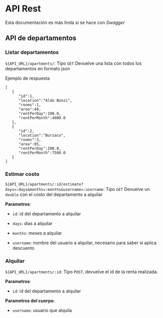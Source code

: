 # API Rest

Esta documentación es más linda si se hace con *Swagger*

## API de departamentos

### Listar departamentos

`${API_URL}/apartments/`: Tipo `GET` Devuelve una lista con todos los departamentos en formato json

Ejemplo de respuesta

~~~{.json}
[
   {
      "id":1,
      "location":"Aldo Bonzi",
      "rooms":1,
      "area":40,
      "rentPerDay":100.0,
      "rentPerMonth":4000.0
   },
   {
      "id":2,
      "location":"Burzaco",
      "rooms":3,
      "area":85,
      "rentPerDay":200.0,
      "rentPerMonth":7500.0
   }
]
~~~


### Estimar costo

`${API_URL}/apartments/:id/estimate?days=:days&months=:months&username=:username`: Tipo `GET` Devuelve un `double` con el costo del departamento a alquilar

**Parametros**:

* `id`: id del departamento a alquilar

* `days`: dias a alquilar

* `months`: meses a alquilar

* `username`: nombre del usuario a alquilar, necesario para saber si aplica descuento


### Alquilar

`${API_URL}/apartments/:id`: Tipo `POST`, devuelve el id de la renta realizada.

**Parametros**:

* `id`: id del departamento a alquilar

**Parametros del cuerpo**:

* `username`: usuario que alquila
